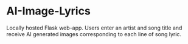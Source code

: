 # AI-Image-Lyrics
Locally hosted Flask web-app. Users enter an artist and song title and receive AI generated images corresponding to each line of song lyric.
